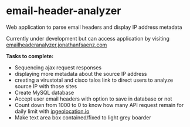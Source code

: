 # email-header-analyzer
Web application to parse email headers and display IP address metadata

Currently under development but can access application by visiting [emailheaderanalyzer.jonathanfsaenz.com](https://emailheaderanalyzer.jonathanfsaenz.com)

**Tasks to complete:**

- Sequencing ajax request responses
- displaying more metadata about the source IP address
- creating a virustotal and cisco talos link to direct users to analyze source IP with those sites
- Create MySQL database
- Accept user email headers with option to save in database or not
- Count down from 1000 to 0 to know how many API request remain for daily limit with [ipgeolocation.io](https://ipgeolocation.io)
- Make text area box contained/fixed to light grey boarder
